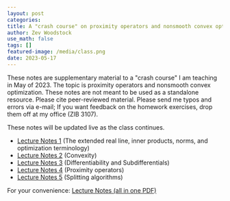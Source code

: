 ```yaml
---
layout: post
categories:
title: A "crash course" on proximity operators and nonsmooth convex optimization
author: Zev Woodstock
use_math: false
tags: []
featured-image: /media/class.png
date: 2023-05-17
---
```



These notes are supplementary material to a "crash
course" I am teaching in May of 2023. The topic is proximity
operators and nonsmooth convex optimization.
These notes are not meant to be used as a standalone resource.
Please cite peer-reviewed material. Please send me typos and errors
via e-mail; If you want feedback on the homework exercises, drop
them off at my office (ZIB 3107).

These notes will be updated live as the class continues.
<ul>
<li>
 <a href="/media/publications/prox-notes-1.pdf">Lecture Notes 1</a>
(The extended real line, inner products, norms, and optimization
terminology)
</li>
<li>
 <a href="/media/publications/prox-notes-2.pdf">Lecture Notes 2</a>
(Convexity)
</li>
<li>
 <a href="/media/publications/prox-notes-3.pdf">Lecture Notes 3</a>
(Differentiability and Subdifferentials)
</li>
<li>
 <a href="/media/publications/prox-notes-4.pdf">Lecture Notes 4</a>
(Proximity operators)
</li>
<li>
 <a href="/media/publications/prox-notes-5.pdf">Lecture Notes 5</a>
(Splitting algorithms)
</li>
</ul>

For your convenience: <a href="/media/publications/prox-notes-may25.pdf">Lecture Notes (all in one PDF)</a>


